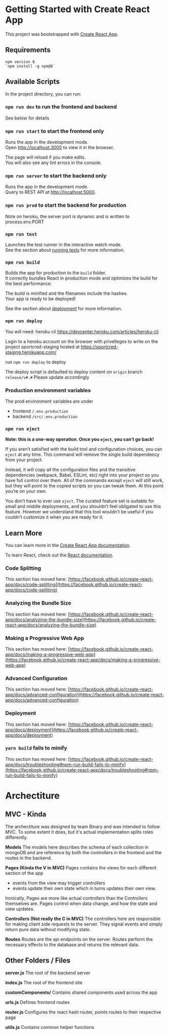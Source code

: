 # Getting Started with Create React App

This project was bootstrapped with [Create React App](https://github.com/facebook/create-react-app).

## Requirements

    npm version 6
    `npm install -g npm@6`

## Available Scripts

In the project directory, you can run:

### `npm run dev` to run the frontend and backend

See below for details

### `npm run start` to start the frontend only

Runs the app in the development mode.\
Open [http://localhost:3000](http://localhost:3000) to view it in the browser.

The page will reload if you make edits.\
You will also see any lint errors in the console.

### `npm run server` to start the backend only

Runs the app in the development mode.\
Query to REST API at [http://localhost:5000](http://localhost:5000).

### `npm run prod` to start the backend for production

Note on heroku, the server port is dynamic and is written to process.env.PORT

### `npm run test`

Launches the test runner in the interactive watch mode.\
See the section about [running tests](https://facebook.github.io/create-react-app/docs/running-tests) for more information.

### `npm run build`

Builds the app for production to the `build` folder.\
It correctly bundles React in production mode and optimizes the build for the best performance.

The build is minified and the filenames include the hashes.\
Your app is ready to be deployed!

See the section about [deployment](https://facebook.github.io/create-react-app/docs/deployment) for more information.

### `npm run deploy`

You will need: heroku cli https://devcenter.heroku.com/articles/heroku-cli 

Login to a heroku account on the browser with privelleges to write on the project sportcred-staging 
hosted at https://sportcred-staging.herokuapp.com/ 
 
run `npm run deploy` 
to deploy

The deploy script is defaulted to deploy content on `origin` branch `release/v#.#`
Please update accordingly

### Production environment variables

The prod environment variables are under
* frontend `/.env.production`
* backend  `/src/.env.production`

### `npm run eject`

**Note: this is a one-way operation. Once you `eject`, you can’t go back!**

If you aren’t satisfied with the build tool and configuration choices, you can `eject` at any time. This command will remove the single build dependency from your project.

Instead, it will copy all the configuration files and the transitive dependencies (webpack, Babel, ESLint, etc) right into your project so you have full control over them. All of the commands except `eject` will still work, but they will point to the copied scripts so you can tweak them. At this point you’re on your own.

You don’t have to ever use `eject`. The curated feature set is suitable for small and middle deployments, and you shouldn’t feel obligated to use this feature. However we understand that this tool wouldn’t be useful if you couldn’t customize it when you are ready for it.

## Learn More

You can learn more in the [Create React App documentation](https://facebook.github.io/create-react-app/docs/getting-started).

To learn React, check out the [React documentation](https://reactjs.org/).

### Code Splitting

This section has moved here: [https://facebook.github.io/create-react-app/docs/code-splitting](https://facebook.github.io/create-react-app/docs/code-splitting)

### Analyzing the Bundle Size

This section has moved here: [https://facebook.github.io/create-react-app/docs/analyzing-the-bundle-size](https://facebook.github.io/create-react-app/docs/analyzing-the-bundle-size)

### Making a Progressive Web App

This section has moved here: [https://facebook.github.io/create-react-app/docs/making-a-progressive-web-app](https://facebook.github.io/create-react-app/docs/making-a-progressive-web-app)

### Advanced Configuration

This section has moved here: [https://facebook.github.io/create-react-app/docs/advanced-configuration](https://facebook.github.io/create-react-app/docs/advanced-configuration)

### Deployment

This section has moved here: [https://facebook.github.io/create-react-app/docs/deployment](https://facebook.github.io/create-react-app/docs/deployment)

### `yarn build` fails to minify

This section has moved here: [https://facebook.github.io/create-react-app/docs/troubleshooting#npm-run-build-fails-to-minify](https://facebook.github.io/create-react-app/docs/troubleshooting#npm-run-build-fails-to-minify)

# Archectiture

## MVC - Kinda

The archectiture was designed by team Binary and was intended to follow MVC. To some extent it does, but it's actual implementation splits roles differently. 

**Models**
The models here describes the schema of each collection in mongoDB and are reference by both the controllers in the frontend and the routes in the backend.

**Pages (Kinda the V in MVC)**
Pages contains the views for each different section of the app
- events from the view may trigger controllers
- events update their own state which in turns updates their own view.

Ironically, Pages are more like actual controllers than the Controllers themselves are. Pages control when data change, and how the state and view updates.

**Controllers (Not really the C in MVC)**
The controllers here are responsible for making client side requests to the server. They signal events and simply return pure data without modifying state.

**Routes**
Routes are the api endpoints on the server. Routes perform the necessary effects to the database and returns the relevant data.

## Other Folders / Files

**server.js**
The root of the backend server

**index.js**
The root of the frontend site

**customComponents/**
Contains shared components used across the app

**urls.js**
Defines frontend routes 

**router.js**
Configures the react hash router, points routes to their respective page

**utils.js**
Contains common helper functions

